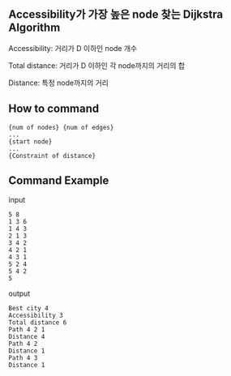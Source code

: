 
## Accessibility가 가장 높은 node 찾는 Dijkstra Algorithm

Accessibility: 거리가 D 이하인 node 개수

Total distance: 거리가 D 이하인 각 node까지의 거리의 합

Distance: 특정 node까지의 거리

## How to command

    {num of nodes} {num of edges}
    ...
    {start node}
    ...
    {Constraint of distance}

## Command Example

input 

    5 8
    1 3 6
    1 4 3
    2 1 3
    3 4 2
    4 2 1
    4 3 1
    5 2 4
    5 4 2
    5

output

    Best city 4
    Accessibility 3
    Total distance 6
    Path 4 2 1
    Distance 4
    Path 4 2
    Distance 1
    Path 4 3
    Distance 1
